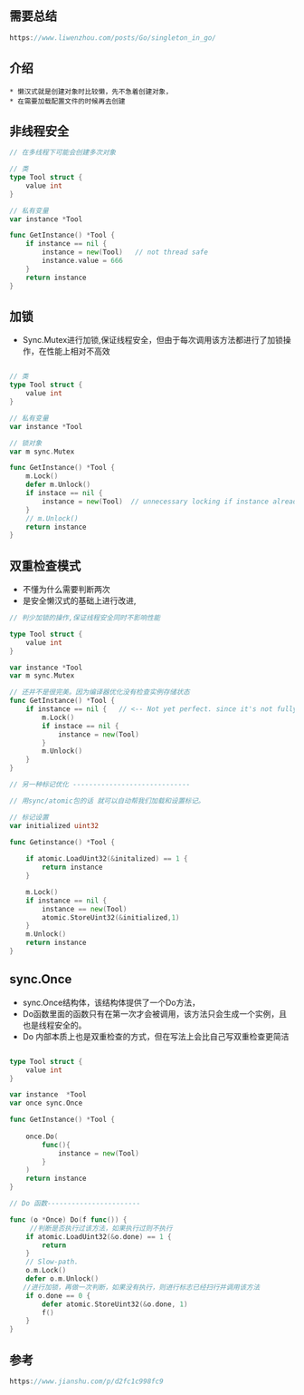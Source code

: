 ## 需要总结

```go
https://www.liwenzhou.com/posts/Go/singleton_in_go/
```





## 介绍

    * 懒汉式就是创建对象时比较懒，先不急着创建对象，
    * 在需要加载配置文件的时候再去创建


## 非线程安全

```go
// 在多线程下可能会创建多次对象

// 类
type Tool struct {
    value int
}

// 私有变量
var instance *Tool

func GetInstance() *Tool {
    if instance == nil {
        instance = new(Tool)   // not thread safe
        instance.value = 666
    }
    return instance
}

```

## 加锁
* Sync.Mutex进行加锁,保证线程安全，但由于每次调用该方法都进行了加锁操作，在性能上相对不高效

```go

// 类
type Tool struct {
    value int
}

// 私有变量
var instance *Tool

// 锁对象
var m sync.Mutex

func GetInstance() *Tool {
    m.Lock()
    defer m.Unlock()
    if instace == nil { 
        instance = new(Tool)  // unnecessary locking if instance already created
    }
    // m.Unlock()
    return instance
}

```
## 双重检查模式
* 不懂为什么需要判断两次
* 是安全懒汉式的基础上进行改进,
```go
// 判少加锁的操作,保证线程安全同时不影响性能 

type Tool struct {
    value int
}

var instance *Tool
var m sync.Mutex

// 还并不是很完美。因为编译器优化没有检查实例存储状态
func GetInstance() *Tool {
    if instance == nil {   // <-- Not yet perfect. since it's not fully atomic
        m.Lock()
        if instace == nil {
            instance = new(Tool)
        }
        m.Unlock()
    }
}

// 另一种标记优化 -----------------------------

// 用sync/atomic包的话 就可以自动帮我们加载和设置标记。

// 标记设置
var initialized uint32

func Getinstance() *Tool {
    
    if atomic.LoadUint32(&initalized) == 1 {
        return instance
    }

    m.Lock()
    if instance == nil {
        instance == new(Tool)
        atomic.StoreUint32(&initialized,1)
    }
    m.Unlock()
    return instance
}


```


## sync.Once
* sync.Once结构体，该结构体提供了一个Do方法，
* Do函数里面的函数只有在第一次才会被调用，该方法只会生成一个实例，且也是线程安全的。 
* Do 内部本质上也是双重检查的方式，但在写法上会比自己写双重检查更简洁

```go

type Tool struct {
    value int
}

var instance  *Tool
var once sync.Once

func GetInstance() *Tool {
    
    once.Do(
        func(){
            instance = new(Tool)
        }
    )
    return instance
}

// Do 函数-----------------------

func (o *Once) Do(f func()) {
　　　//判断是否执行过该方法，如果执行过则不执行
    if atomic.LoadUint32(&o.done) == 1 {
        return
    }
    // Slow-path.
    o.m.Lock()
    defer o.m.Unlock()
　　//进行加锁，再做一次判断，如果没有执行，则进行标志已经扫行并调用该方法
    if o.done == 0 {
        defer atomic.StoreUint32(&o.done, 1)
        f()
    }
}


```

## 参考
```go
https://www.jianshu.com/p/d2fc1c998fc9

```
